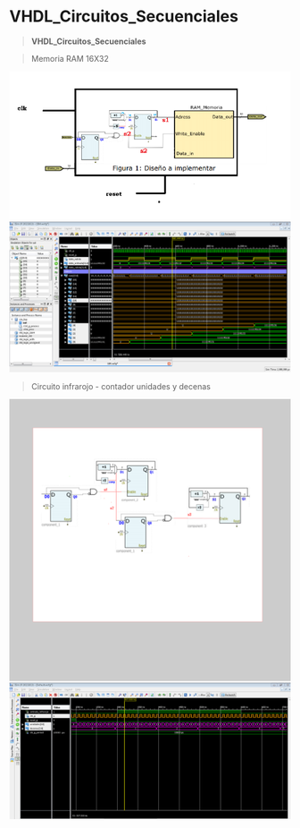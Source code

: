# VHDL_Circuitos_Secuenciales

> **VHDL_Circuitos_Secuenciales**

> Memoria RAM 16X32



![RAM 16X32](https://raw.githubusercontent.com/nullx5/VHDL_Circuitos_Secuenciales/master/Memoria_RAM_16X32/img/RAM.PNG)
![Test Bench](https://raw.githubusercontent.com/nullx5/VHDL_Circuitos_Secuenciales/master/Memoria_RAM_16X32/img/SIMUU.PNG)

> Circuito infrarojo - contador unidades y decenas

![Circuito infrarojo](https://raw.githubusercontent.com/nullx5/VHDL_Circuitos_Secuenciales/master/circuito_infrarojo_contador_personas/img/DIAGRAMA%20DE%20BLOQUES.png)
![Test Bench](https://raw.githubusercontent.com/nullx5/VHDL_Circuitos_Secuenciales/master/circuito_infrarojo_contador_personas/img/Test%20Bench.PNG)
